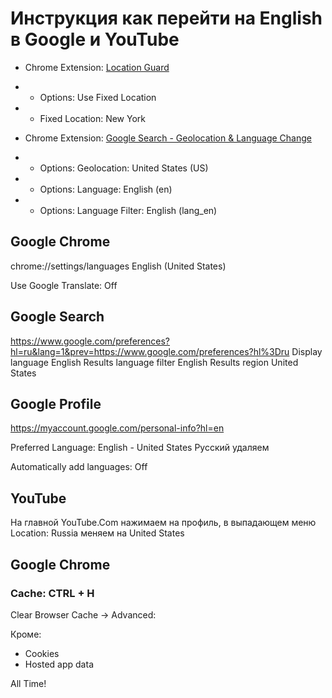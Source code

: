# Инструкция как перейти на English в Google и YouTube

- Chrome Extension: [Location Guard](https://chromewebstore.google.com/detail/location-guard/cfohepagpmnodfdmjliccbbigdkfcgia?pli=1)
- - Options: Use Fixed Location
- - Fixed Location: New York

- Chrome Extension: [Google Search - Geolocation & Language Change](https://chromewebstore.google.com/detail/google-search-geolocation/gglakldnncaidfodbmpaodhdknnlkjbb)
- - Options: Geolocation: United States (US)
- - Options: Language: English (en)
- - Options: Language Filter: English (lang_en)

## Google Chrome

chrome://settings/languages
English (United States)

Use Google Translate: Off

## Google Search

https://www.google.com/preferences?hl=ru&lang=1&prev=https://www.google.com/preferences?hl%3Dru
Display language English
Results language filter English
Results region United States

## Google Profile

https://myaccount.google.com/personal-info?hl=en

Preferred Language: English - United States
Русский удаляем

Automatically add languages: Off

## YouTube

На главной YouTube.Com нажимаем на профиль, в выпадающем меню Location: Russia меняем на United States

## Google Chrome

### Cache: CTRL + H

Clear Browser Cache -> Advanced:

Кроме:

- Cookies
- Hosted app data

All Time!
